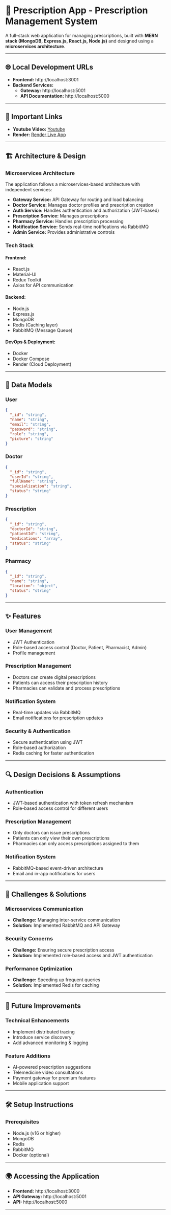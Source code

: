# 📌 Prescription App - Prescription Management System

A full-stack web application for managing prescriptions, built with **MERN stack (MongoDB, Express.js, React.js, Node.js)** and designed using a **microservices architecture**.

---

## 🌐 Local Development URLs
- **Frontend:** http://localhost:3001
- **Backend Services:**
  - **Gateway:** http://localhost:5001
  - **API Documentation:** http://localhost:5000
  
---
## 📌 Important Links
- **Youtube Video:** [Youtube]([https://prescription-backend.onrender.com](https://www.youtube.com/watch?v=ocroGZAr5_4))
- **Render:** [Render Live App](https://prescription-frontend.onrender.com)
  
---

## 🏗 Architecture & Design
### **Microservices Architecture**
The application follows a microservices-based architecture with independent services:

- **Gateway Service:** API Gateway for routing and load balancing
- **Doctor Service:** Manages doctor profiles and prescription creation
- **Auth Service:** Handles authentication and authorization (JWT-based)
- **Prescription Service:** Manages prescriptions
- **Pharmacy Service:** Handles prescription processing
- **Notification Service:** Sends real-time notifications via RabbitMQ
- **Admin Service:** Provides administrative controls

### **Tech Stack**
#### **Frontend:**
- React.js
- Material-UI
- Redux Toolkit
- Axios for API communication

#### **Backend:**
- Node.js
- Express.js
- MongoDB
- Redis (Caching layer)
- RabbitMQ (Message Queue)

#### **DevOps & Deployment:**
- Docker
- Docker Compose
- Render (Cloud Deployment)

---

## 📂 Data Models
### **User**
```json
{
  "_id": "string",
  "name": "string",
  "email": "string",
  "password": "string",
  "role": "string",
  "picture": "string"
}
```
### **Doctor**
```json
{
  "_id": "string",
  "userId": "string",
  "fullName": "string",
  "specialization": "string",
  "status": "string"
}
```
### **Prescription**
```json
{
  "_id": "string",
  "doctorId": "string",
  "patientId": "string",
  "medications": "array",
  "status": "string"
}
```
### **Pharmacy**
```json
{
  "_id": "string",
  "name": "string",
  "location": "object",
  "status": "string"
}
```

---

## ✨ Features
### **User Management**
- JWT Authentication
- Role-based access control (Doctor, Patient, Pharmacist, Admin)
- Profile management

### **Prescription Management**
- Doctors can create digital prescriptions
- Patients can access their prescription history
- Pharmacies can validate and process prescriptions

### **Notification System**
- Real-time updates via RabbitMQ
- Email notifications for prescription updates

### **Security & Authentication**
- Secure authentication using JWT
- Role-based authorization
- Redis caching for faster authentication

---

## 🔍 Design Decisions & Assumptions
### **Authentication**
- JWT-based authentication with token refresh mechanism
- Role-based access control for different users

### **Prescription Management**
- Only doctors can issue prescriptions
- Patients can only view their own prescriptions
- Pharmacies can only access prescriptions assigned to them

### **Notification System**
- RabbitMQ-based event-driven architecture
- Email and in-app notifications for users

---

## 🚀 Challenges & Solutions
### **Microservices Communication**
- **Challenge:** Managing inter-service communication
- **Solution:** Implemented RabbitMQ and API Gateway

### **Security Concerns**
- **Challenge:** Ensuring secure prescription access
- **Solution:** Implemented role-based access and JWT authentication

### **Performance Optimization**
- **Challenge:** Speeding up frequent queries
- **Solution:** Implemented Redis for caching

---

## 🚀 Future Improvements
### **Technical Enhancements**
- Implement distributed tracing
- Introduce service discovery
- Add advanced monitoring & logging

### **Feature Additions**
- AI-powered prescription suggestions
- Telemedicine video consultations
- Payment gateway for premium features
- Mobile application support

---

## 🛠 Setup Instructions
### **Prerequisites**
- Node.js (v16 or higher)
- MongoDB
- Redis
- RabbitMQ
- Docker (optional)

---

## 🌍 Accessing the Application
- **Frontend:** http://localhost:3000
- **API Gateway:** http://localhost:5001
- **API:** http://localhost:5000


---
